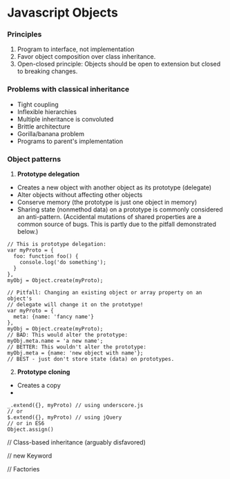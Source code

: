 # Javascript Objects

### Principles
1. Program to interface, not implementation
2. Favor object composition over class inheritance.
3. Open-closed principle: Objects should be open to extension but closed to
breaking changes.

### Problems with classical inheritance
- Tight coupling
- Inflexible hierarchies
- Multiple inheritance is convoluted
- Brittle architecture
- Gorilla/banana problem
- Programs to parent's implementation

### Object patterns

1. **Prototype delegation**
- Creates a new object with another object as its prototype (delegate)
- Alter objects without affecting other objects
- Conserve memory (the prototype is just one object in memory)
- Sharing state (nonmethod data) on a prototype is commonly considered an 
anti-pattern. (Accidental mutations of shared properties are a common source of 
bugs. This is partly due to the pitfall demonstrated below.)

```
// This is prototype delegation:
var myProto = {
  foo: function foo() { 
    console.log('do something');
  } 
},
myObj = Object.create(myProto);

// Pitfall: Changing an existing object or array property on an object's 
// delegate will change it on the prototype!
var myProto = {
  meta: {name: 'fancy name'}
},
myObj = Object.create(myProto);
// BAD: This would alter the prototype:
myObj.meta.name = 'a new name'; 
// BETTER: This wouldn't alter the prototype:
myObj.meta = {name: 'new object with name'}; 
// BEST - just don't store state (data) on prototypes.
```

2. **Prototype cloning**
- Creates a copy
-
``` 
_.extend({}, myProto) // using underscore.js
// or
$.extend({}, myProto) // using jQuery
// or in ES6
Object.assign()
```

// Class-based inheritance (arguably disfavored)

// new Keyword

// Factories
```